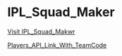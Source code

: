 # IPL_Squad_Maker
[Visit IPL_Squad_Makwr](https://prasanth0003.github.io/IPL_Squad_Maker.github.io/)

[Players_API_Link_With_TeamCode](https://ipl-api-i1el.onrender.com/api/players/team/CSK)

